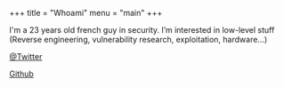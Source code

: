 +++
title = "Whoami"
menu = "main"
+++

I'm a 23 years old french guy in security. I’m interested in low-level stuff (Reverse engineering, vulnerability research, exploitation, hardware...)

[@Twitter](https://twitter.com/Axi0m_S)

[Github](https://github.com/Axi0m-S/)
